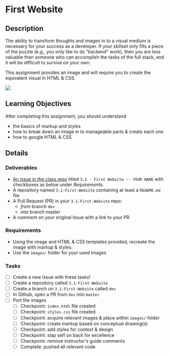 # First Website

## Description
The ability to transform thoughts and images in to a visual medium is necessary for your success as a developer. If your skillset only fills a piece of the puzzle (e.g., you only like to do "backend" work), then you are less valuable than someone who can accomplish the tasks of the full stack, and it will be difficult to survive on your own.

This assignment provides an image and will require you to create the
equivalent visual in HTML & CSS.

![](http://img3.wikia.nocookie.net/__cb20120508204306/glee/images/d/da/Omg..gif)

## Learning Objectives
After completing this assignment, you should understand
* the basics of markup and styles
* how to break down an image in to manageable parts & create each one
* how to google HTML & CSS

## Details

### Deliverables
* [An issue in the class repo](https://github.com/tiy-chs-ruby/assignments-june-2015) titled `3.1 - First Website -- YOUR NAME` with checkboxes as below under _Requirements_.
* A repository named `3.1-First-Website` containing at least a `README.md` file
* A Pull Request (PR) in your `3.1-First-Website` repo:
  * _from_ branch `dev`
  * _into_ branch master
* A comment on your original Issue with a link to your PR

### Requirements
* Using the image and HTML & CSS templates provided, recreate the image with markup & styles.
* Use the `images/` folder for your used images

### Tasks
- [ ] Create a new Issue with these tasks!
- [ ] Create a repository called `3.1-First-Website`
- [ ] Create a branch on `3.1-First-Website` called `dev`
- [ ] In Github, open a PR from `dev` into `master`
- [ ] Port the images
  - [ ] Checkpoint: `index.html` file created
  - [ ] Checkpoint: `styles.css` file created
  - [ ] Checkpoint: acquire relevant images & place within `images/` folder
  - [ ] Checkpoint: create markup based on conceptual drawing(s)
  - [ ] Checkpoint: add styles for context & design
  - [ ] Checkpoint: slap self on back for excellence
  - [ ] Checkpoint: remove instructor's guide comments
  - [ ] Complete: pushed all relevant code
